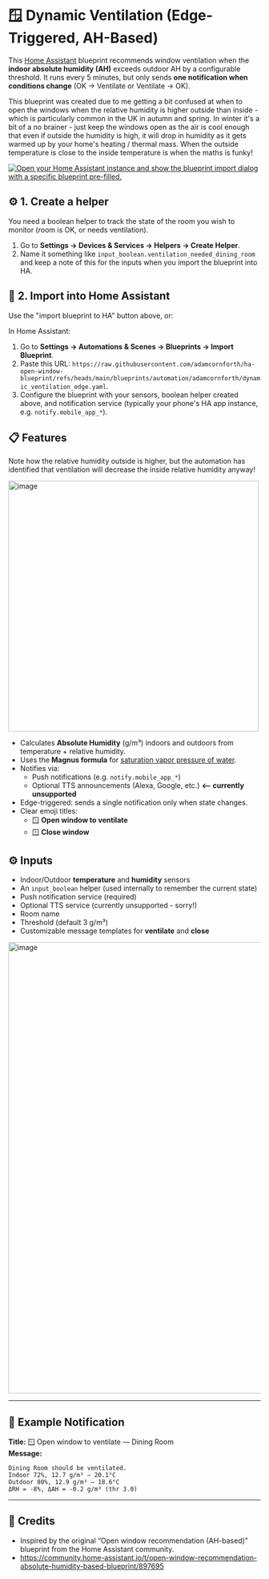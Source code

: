 # 🪟 Dynamic Ventilation (Edge-Triggered, AH-Based)

This [Home Assistant](https://www.home-assistant.io/) blueprint recommends window ventilation when the **indoor absolute humidity (AH)** exceeds outdoor AH by a configurable threshold. It runs every 5 minutes, but only sends **one notification when conditions change** (OK → Ventilate or Ventilate → OK).

This blueprint was created due to me getting a bit confused at when to open the windows when the relative humidity is higher outside than inside - which is particularly common in the UK in autumn and spring. In winter it's a bit of a no brainer - just keep the windows open as the air is cool enough that even if outside the humidity is high, it will drop in humidity as it gets warmed up by your home's heating / thermal mass. When the outside temperature is close to the inside temperature is when the maths is funky!

[![Open your Home Assistant instance and show the blueprint import dialog with a specific blueprint pre-filled.](https://my.home-assistant.io/badges/blueprint_import.svg)](https://my.home-assistant.io/redirect/blueprint_import/?blueprint_url=https%3A%2F%2Fraw.githubusercontent.com%2Fadamcornforth%2Fha-open-window-blueprint%2Frefs%2Fheads%2Fmain%2Fblueprints%2Fautomation%2Fadamcornforth%2Fdynamic_ventilation_edge.yaml)

## ⚙️ 1. Create a helper

You need a boolean helper to track the state of the room you wish to monitor (room is OK, or needs ventilation).

1. Go to **Settings → Devices & Services → Helpers → Create Helper**.
2. Name it something like `input_boolean.ventilation_needed_dining_room` and keep a note of this for the inputs when you import the blueprint into HA. 

## 🚀 2. Import into Home Assistant

Use the "import blueprint to HA" button above, or:

In Home Assistant:

1. Go to **Settings → Automations & Scenes → Blueprints → Import Blueprint**.
2. Paste this URL: `https://raw.githubusercontent.com/adamcornforth/ha-open-window-blueprint/refs/heads/main/blueprints/automation/adamcornforth/dynamic_ventilation_edge.yaml`.
3. Configure the blueprint with your sensors, boolean helper created above, and notification service (typically your phone's HA app instance, e.g. `notify.mobile_app_*`).

## 📋 Features

Note how the relative humidity outside is higher, but the automation has identified that ventilation will decrease the inside relative humidity anyway!

<img width="500" alt="image" src="https://github.com/user-attachments/assets/9a2a0f02-2419-46b5-89d3-5e3546366659" />

- Calculates **Absolute Humidity** (g/m³) indoors and outdoors from temperature + relative humidity.
- Uses the **Magnus formula** for [saturation vapor pressure of water](https://en.wikipedia.org/wiki/Humidity#Saturation_vapor_pressure_of_water).
- Notifies via:
  - Push notifications (e.g. `notify.mobile_app_*`)
  - Optional TTS announcements (Alexa, Google, etc.) **<-- currently unsupported**
- Edge-triggered: sends a single notification only when state changes.
- Clear emoji titles:
  - 🪟 **Open window to ventilate**
  - 🪟 **Close window**

## ⚙️ Inputs

- Indoor/Outdoor **temperature** and **humidity** sensors
- An `input_boolean` helper (used internally to remember the current state)
- Push notification service (required)
- Optional TTS service (currently unsupported - sorry!)
- Room name
- Threshold (default 3 g/m³)
- Customizable message templates for **ventilate** and **close**

<img width="900" alt="image" src="https://github.com/user-attachments/assets/7bd22b99-487a-4d6b-aa2e-76fd3d0e6dac" />

---

## 🧪 Example Notification

**Title:** 🪟 Open window to ventilate — Dining Room  
**Message:**
```
Dining Room should be ventilated.
Indoor 72%, 12.7 g/m³ — 20.1°C
Outdoor 80%, 12.9 g/m³ — 18.6°C
ΔRH = -8%, ΔAH = -0.2 g/m³ (thr 3.0)
```

---

## 🙌 Credits

- Inspired by the original “Open window recommendation (AH-based)” blueprint from the Home Assistant community.
- https://community.home-assistant.io/t/open-window-recommendation-absolute-humidity-based-blueprint/897695 
